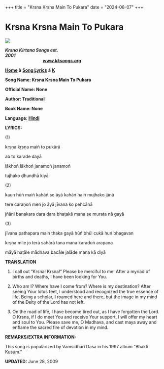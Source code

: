 +++
title = "Krsna Krsna Main To Pukara"
date = "2024-08-07"
+++

# Krsna Krsna Main To Pukara
**[![](http://kksongs.org/image_files/image002.jpg)](http://kksongs.org/)**

**_Krsna_** **_Kirtana Songs est. 2001_**                                                                                                                                                      **_www.kksongs.org_**

**[Home](http://kksongs.org/)** **à** **[Song Lyrics](http://kksongs.org/lyrics.html)** **à** **[K](http://kksongs.org/songs/song_k.html)**

**Song Name: Krsna Krsna Main To Pukara**

**Official Name: None**

**Author: Traditional**

**Book Name: None**

**Language: [Hindi](http://kksongs.org/language/list/hindi.html)**

**LYRICS:**

(1)

kṛṣṇa kṛṣṇa maiń to pukārā

ab to karade dayā

lākhoń lākhoń janamoń janamoń

tujhako ḍhunḍhā kiyā

(2)

kaun hūń maiń kahāń se āyā kahāń haiń mujhako jānā

tere caraṇoń meń jo āyā jīvana ko pehcānā

jñāni banakara dara dara bhaṭakā mana se murata nā gayā

(3)

jīvana pathapara maiń thaka gayā hūń bhūl cukā huń bhagavan

kṛṣṇa mile jo terā sahārā tana mana karaduń arapaṇa

māyā haṭāle mādhava bacāle jalāde mana kā diyā

**TRANSLATION**

1) I call out “Krsna! Krsna!” Please be merciful to me! After a myriad of births and deaths, I have been looking for You.

2) Who am I? Where have I come from? Where is my destination? After seeing Your lotus feet, I understood and recognized the true essence of life. Being a scholar, I roamed here and there, but the image in my mind of the Deity of the Lord has not left.

3) On the road of life, I have become tired out, as I have forgotten the Lord. O Krsna, if I do meet You and receive Your support, I will offer my heart and soul to You. Please save me, O Madhava, and cast maya away and enflame the sacred fire of devotion in my mind.

**REMARKS/EXTRA INFORMATION:**

This song is popularized by Vamsidhari Dasa in his 1997 album “Bhakti Kusum.”

**UPDATED:** June 28, 2009